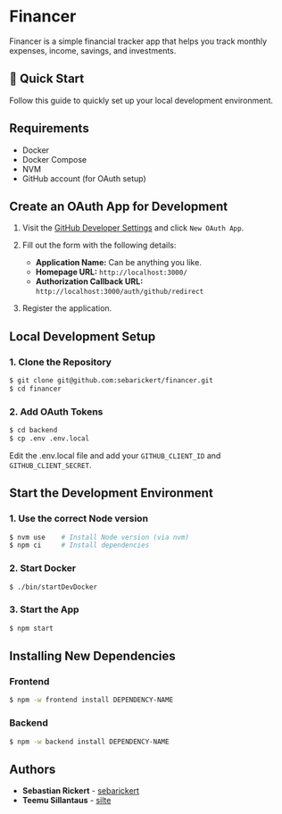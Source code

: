 # Financer

Financer is a simple financial tracker app that helps you track monthly expenses, income, savings, and investments.

## 🚀 Quick Start

Follow this guide to quickly set up your local development environment.

## Requirements

- Docker
- Docker Compose
- NVM
- GitHub account (for OAuth setup)

## Create an OAuth App for Development

1. Visit the [GitHub Developer Settings](https://github.com/settings/developers) and click `New OAuth App`.
2. Fill out the form with the following details:

   - **Application Name:** Can be anything you like.
   - **Homepage URL:** `http://localhost:3000/`
   - **Authorization Callback URL:** `http://localhost:3000/auth/github/redirect`

3. Register the application.

## Local Development Setup

### 1. Clone the Repository

```bash
$ git clone git@github.com:sebarickert/financer.git
$ cd financer
```

### 2. Add OAuth Tokens

```bash
$ cd backend
$ cp .env .env.local
```

Edit the .env.local file and add your `GITHUB_CLIENT_ID` and `GITHUB_CLIENT_SECRET`.

## Start the Development Environment

### 1. Use the correct Node version

```bash
$ nvm use    # Install Node version (via nvm)
$ npm ci     # Install dependencies
```

### 2. Start Docker

```bash
$ ./bin/startDevDocker
```

### 3. Start the App

```bash
$ npm start
```

## Installing New Dependencies

### Frontend

```bash
$ npm -w frontend install DEPENDENCY-NAME
```

### Backend

```bash
$ npm -w backend install DEPENDENCY-NAME
```

## Authors

- **Sebastian Rickert** - [sebarickert](https://github.com/sebarickert)
- **Teemu Sillantaus** - [silte](https://github.com/silte)
